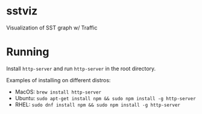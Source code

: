 # sstviz

Visualization of SST graph w/ Traffic

# Running

Install `http-server` and run `http-server` in the root directory.

Examples of installing on different distros:

- MacOS: `brew install http-server`
- Ubuntu: `sudo apt-get install npm && sudo npm install -g http-server`
- RHEL: `sudo dnf install npm && sudo npm install -g http-server`
